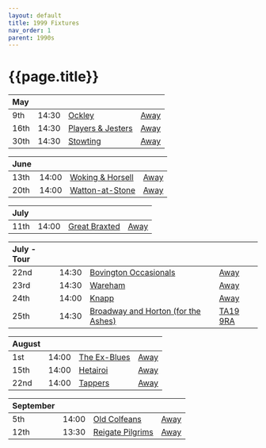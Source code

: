 ```yaml
---
layout: default
title: 1999 Fixtures
nav_order: 1
parent: 1990s
---
```


# {{page.title}}

| May |  |  |  |
|:---|:---|:---|:---|
| 9th | 14:30 | [Ockley](/1999/ockley) | [Away](https://goo.gl/maps/vmhvFhbrVZGrsXAAA) |
| 16th | 14:30 | [Players & Jesters](/1999/players-and-jesters) | [Away]() |
| 30th | 14:30 | [Stowting](/1999/stowting) | [Away](https://goo.gl/maps/3Br4woRQXRqh9Uje8) |

| June |  |  |  |
|:---|:---|:---|:---|
| 13th | 14:00 | [Woking & Horsell](/1999/woking-and-horsell) | [Away]() |
| 20th | 14:00 | [Watton-at-Stone](/1999/watton-at-stone) | [Away](https://goo.gl/maps/JPBQawMsjLgYtVHk9) |

| July |  |  |  |
|:---|:---|:---|:---|
| 11th | 14:00 | [Great Braxted](/1999/great-braxted) | [Away](https://goo.gl/maps/5dWvmTH5gDhjv58u6) |

| July - Tour |  |  |  |
|:---|:---|:---|:---|
| 22nd | 14:30 | [Bovington Occasionals](/1999/bovington-occasionals) | [Away]() |
| 23rd | 14:30 | [Wareham](/1999/wareham) | [Away]() |
| 24th | 14:00 | [Knapp](/1999/knapp) | [Away]() |
| 25th | 14:30 | [Broadway and Horton (for the Ashes)](/1999/broadway-and-horton) | [TA19 9RA](https://goo.gl/maps/ULbmC6LSX5HSAe8U6) |

| August |  |  |  |
|:---|:---|:---|:---|
| 1st | 14:00 | [The Ex-Blues](/1999/the-ex-blues) | [Away]() |
| 15th | 14:00 | [Hetairoi](/1999/hetairoi) | [Away](https://goo.gl/maps/AfwCKu9WW93YqXJa6) |
| 22nd | 14:00 | [Tappers](/1999/tappers) | [Away]() |

| September |  |  |  |
|:---|:---|:---|:---|
| 5th | 14:00 | [Old Colfeans](/1999/old-colfeans) | [Away]() |
| 12th | 13:30 | [Reigate Pilgrims](/1999/reigate-pilgrims) | [Away](https://goo.gl/maps/z54KDhWLtQreY6xy9) |
